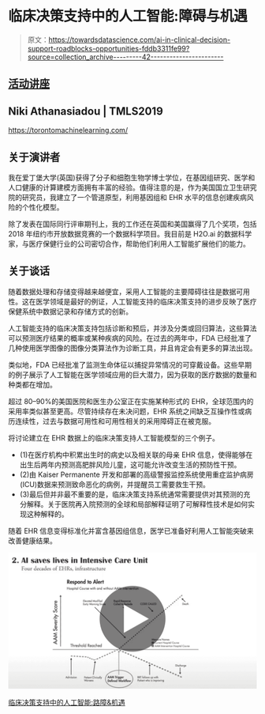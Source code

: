 # 临床决策支持中的人工智能:障碍与机遇

> 原文：<https://towardsdatascience.com/ai-in-clinical-decision-support-roadblocks-opportunities-fddb3311fe99?source=collection_archive---------42----------------------->

## [活动讲座](https://towardsdatascience.com/event-talks/home)

## Niki Athanasiadou | TMLS2019

https://torontomachinelearning.com/

## 关于演讲者

我在爱丁堡大学(英国)获得了分子和细胞生物学博士学位，在基因组研究、医学和人口健康的计算建模方面拥有丰富的经验。值得注意的是，作为美国国立卫生研究院的研究员，我建立了一个管道原型，利用基因组和 EHR 水平的信息创建疾病风险的个性化模型。

除了发表在国际同行评审期刊上，我的工作还在英国和美国赢得了几个奖项，包括 2018 年纽约市开放数据竞赛的一个数据科学项目。我目前是 H2O.ai 的数据科学家，与医疗保健行业的公司密切合作，帮助他们利用人工智能扩展他们的能力。

## 关于谈话

随着数据处理和存储变得越来越便宜，采用人工智能的主要障碍往往是数据可用性。这在医学领域是最好的例证，人工智能支持的临床决策支持的进步反映了医疗保健系统中数据记录和存储方式的创新。

人工智能支持的临床决策支持包括诊断和预后，并涉及分类或回归算法，这些算法可以预测医疗结果的概率或某种疾病的风险。在过去的两年中，FDA 已经批准了几种使用医学图像的图像分类算法作为诊断工具，并且肯定会有更多的算法出现。

类似地，FDA 已经批准了监测生命体征以捕捉异常情况的可穿戴设备。这些早期的例子展示了人工智能在医学领域应用的巨大潜力，因为获取的医疗数据的数量和种类都在增加。

超过 80–90%的美国医院和医生办公室正在实施某种形式的 EHR，全球范围内的采用率类似甚至更高。尽管持续存在未决问题，EHR 系统之间缺乏互操作性或病历连续性，过去与数据可用性和可用性相关的采用障碍正在被克服。

将讨论建立在 EHR 数据上的临床决策支持人工智能模型的三个例子。

*   (1)在医疗机构中积累出生时的病史以及相关联的母亲 EHR 信息，使得能够在出生后两年内预测高肥胖风险儿童，这可能允许改变生活的预防性干预。
*   (2)由 Kaiser Permanente 开发和部署的高级警报监控系统使用重症监护病房(ICU)数据来预测致命恶化的病例，并提醒员工需要救生干预。
*   (3)最后但并非最不重要的是，临床决策支持系统通常需要提供对其预测的充分解释。关于医院再入院预测的全球和局部解释证明了可解释性技术是如何实现这种解释的。

随着 EHR 信息变得标准化并富含基因组信息，医学已准备好利用人工智能突破来改善健康结果。

![](img/52980ff65bfcc9772a9bdb91fb36d04f.png)

[临床决策支持中的人工智能:路障&机遇](https://www.youtube.com/watch?v=Hf_u3YRnUkA)